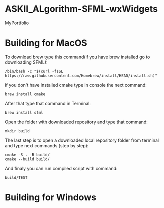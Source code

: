 # ASKII_ALgorithm-SFML-wxWidgets
MyPortfolio

# Building for MacOS  
To download brew type this command(if you have brew installed go to downloading SFML): 
```console
/bin/bash -c "$(curl -fsSL https://raw.githubusercontent.com/Homebrew/install/HEAD/install.sh)"
```
if you don't have installed cmake type in console the next command: 
```console
brew install cmake
```
After that type that command in Terminal:
```console
brew install sfml
```
Open the folder with downloaded repository and type that command:
```console
mkdir build
```

The last step is to open a downloaded local repository folder from terminal and type next commands (step by step): 
```console
cmake -S . -B build/
cmake --build build/
```
And finaly you can run compiled script with command:

```console
build/TEST
```
# Building for Windows